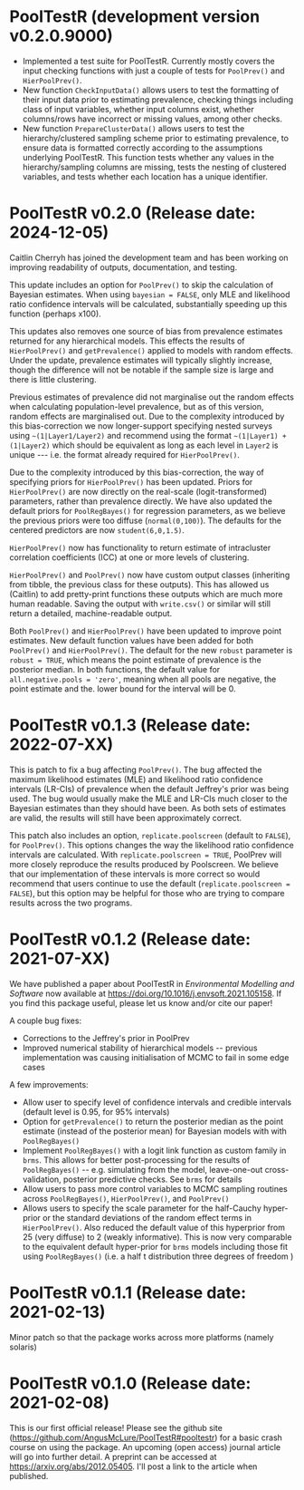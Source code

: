 # PoolTestR (development version v0.2.0.9000)
- Implemented a test suite for PoolTestR. Currently mostly covers the input 
checking functions with just a couple of tests for `PoolPrev()` and 
`HierPoolPrev()`.
- New function `CheckInputData()` allows users to test the formatting of their
input data prior to estimating prevalence, checking things including class of 
input variables, whether input columns exist, whether columns/rows have 
incorrect or missing values, among other checks.
- New function `PrepareClusterData()` allows users to test the hierarchy/clustered
sampling scheme prior to estimating prevalence, to ensure data is formatted 
correctly according to the assumptions underlying PoolTestR. This function tests
whether any values in the hierarchy/sampling columns are missing, tests the 
nesting of clustered variables, and tests whether each location has a unique 
identifier.

# PoolTestR v0.2.0 (Release date: 2024-12-05)

Caitlin Cherryh has joined the development team and has been working on 
improving readability of outputs, documentation, and testing.

This update includes an option for `PoolPrev()` to skip the calculation of 
Bayesian estimates. When using `bayesian = FALSE`, only MLE and likelihood ratio 
confidence intervals will be calculated, substantially speeding up this function
(perhaps x100).

This updates also removes one source of bias from prevalence estimates returned 
for any hierarchical models. This effects the results of `HierPoolPrev()` and 
`getPrevalence()` applied to models with random effects. Under the update, 
prevalence estimates will typically slightly increase, though the difference
will not be notable if the sample size is large and there is little clustering.

Previous estimates of prevalence did not marginalise out the random effects when
calculating population-level prevalence, but as of this version, random effects 
are marginalised out. Due to the complexity introduced by this bias-correction 
we now longer-support specifying nested surveys using `~(1|Layer1/Layer2)` and 
recommend using the format `~(1|Layer1) + (1|Layer2)` which should be equivalent 
as long as each level in `Layer2` is unique --- i.e. the format already required 
for `HierPoolPrev()`.

Due to the complexity introduced by this bias-correction, the way of specifying 
priors for `HierPoolPrev()` has been updated. Priors for `HierPoolPrev()` are 
now directly on the real-scale (logit-transformed) parameters, rather than 
prevalence directly. We have also updated the default priors for `PoolRegBayes()` 
for regression parameters, as we believe the previous priors were too diffuse 
(`normal(0,100)`). The defaults for the centered predictors are now 
`student(6,0,1.5)`.

`HierPoolPrev()` now has functionality to return estimate of intracluster 
correlation coefficients (ICC) at one or more levels of clustering.

`HierPoolPrev()` and `PoolPrev()` now have custom output classes (inheriting 
from tibble, the previous class for these outputs). This has allowed us 
(Caitlin) to add pretty-print functions these outputs which are much more human 
readable. Saving the output with `write.csv()` or similar will still return a 
detailed, machine-readable output.

Both `PoolPrev()` and `HierPoolPrev()` have been updated to improve point 
estimates. New default function values have been added for both `PoolPrev()` and 
`HierPoolPrev()`. The default for the new `robust` parameter is `robust = TRUE`, 
which means the point estimate of prevalence is the posterior median. In both 
functions, the default value for `all.negative.pools = 'zero'`, meaning when all
pools are negative, the point estimate and the. lower bound for the interval 
will be 0.

# PoolTestR v0.1.3 (Release date: 2022-07-XX)
This is patch to fix a bug affecting `PoolPrev()`. The bug affected the maximum 
likelihood estimates (MLE) and likelihood ratio confidence intervals (LR-CIs) 
of prevalence when the default Jeffrey's prior was being used. The bug would 
usually make the MLE and LR-CIs much closer to the Bayesian estimates than they 
should have been. As both sets of estimates are valid, the results will still 
have been approximately correct.

This patch also includes an option, `replicate.poolscreen` (default to `FALSE`), 
for `PoolPrev()`. This options changes the way the likelihood ratio confidence 
intervals are calculated. With `replicate.poolscreen = TRUE`, PoolPrev will more 
closely reproduce the results produced by Poolscreen. We believe that our 
implementation of these intervals is more correct so would recommend that users 
continue to use the default (`replicate.poolscreen = FALSE`), but this option 
may be helpful for those who are trying to compare results across the two 
programs.

# PoolTestR v0.1.2 (Release date: 2021-07-XX)
We have published a paper about PoolTestR in *Environmental Modelling and Software* 
now available at https://doi.org/10.1016/j.envsoft.2021.105158. If you find this 
package useful, please let us know and/or cite our paper!

A couple bug fixes:

* Corrections to the Jeffrey's prior in PoolPrev
* Improved numerical stability of hierarchical models -- previous implementation was causing initialisation of MCMC to fail in some edge cases

A few improvements:

* Allow user to specify level of confidence intervals and credible intervals (default level is 0.95, for 95% intervals)
* Option for `getPrevalence()` to return the posterior median as the point estimate (instead of the posterior mean) for Bayesian models with with `PoolRegBayes()`
* Implement `PoolRegBayes()` with a logit link function as custom family in `brms`. This allows for better post-processing for the results of `PoolRegBayes()` -- e.g. simulating from the model, leave-one-out cross-validation, posterior predictive checks. See `brms` for details
* Allow users to pass more control variables to MCMC sampling routines across `PoolRegBayes()`, `HierPoolPrev()`, and `PoolPrev()`
* Allows users to specify the scale parameter for the half-Cauchy hyper-prior or the standard deviations of the random effect terms in `HierPoolPrev()`. Also reduced the default value of this hyperprior from 25 (very diffuse) to 2 (weakly informative). This is now very comparable to the equivalent default hyper-prior for `brms` models including those fit using `PoolRegBayes()` (i.e. a half t distribution three degrees of freedom )

# PoolTestR v0.1.1 (Release date: 2021-02-13)

Minor patch so that the package works across more platforms (namely solaris)


# PoolTestR v0.1.0 (Release date: 2021-02-08)

This is our first official release! Please see the github site (https://github.com/AngusMcLure/PoolTestR#pooltestr) for a basic crash course on using the package. An upcoming (open access) journal article will go into further detail. A preprint can be accessed at https://arxiv.org/abs/2012.05405. I'll post a link to the article when published.

